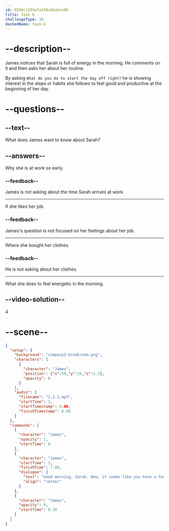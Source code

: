 ```yaml
---
id: 6556c1255efe438cbba5ce06
title: Task 6
challengeType: 19
dashedName: task-6
---
```


<!-- (Audio) James: Good morning, Sarah. Wow, it seems like you have a ton of energy this morning. What do you do to start the day off right? -->

# --description--

James notices that Sarah is full of energy in the morning. He comments on it and then asks her about her routine. 

By asking `What do you do to start the day off right?` he is showing interest in the steps or habits she follows to feel good and productive at the beginning of her day.

# --questions--

## --text--

What does James want to know about Sarah?

## --answers--

Why she is at work so early.

### --feedback--

James is not asking about the time Sarah arrives at work.

---

If she likes her job.

### --feedback--

James's question is not focused on her feelings about her job.

---

Where she bought her clothes.

### --feedback--

He is not asking about her clothes.

---

What she does to feel energetic in the morning.

## --video-solution--

4

# --scene--

```json
{
  "setup": {
    "background": "company2-breakroom.png",
    "characters": [
      {
        "character": "James",
        "position": {"x":50,"y":15,"z":1.2},
        "opacity": 0
      }
    ],
    "audio": {
      "filename": "2.2-1.mp3",
      "startTime": 1,
      "startTimestamp": 0.00,
      "finishTimestamp": 6.80
    }
  },
  "commands": [
    {
      "character": "James",
      "opacity": 1,
      "startTime": 0
    },
    {
      "character": "James",
      "startTime": 1,
      "finishTime": 7.80,
      "dialogue": {
        "text": "Good morning, Sarah. Wow, it seems like you have a ton of energy this morning. What do you do to start the day off right?",
        "align": "center"
      }
    },
    {
      "character": "James",
      "opacity": 0,
      "startTime": 8.30
    }
  ]
}
```
